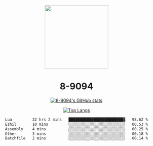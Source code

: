 <div align="center">
  <img src="[https://avatars.githubusercontent.com/u/73003857?v=4](https://cdn.discordapp.com/attachments/1022673925198577677/1105917345601433670/9094.png)" width="200px"/>
  <h1>8-9094</h1>

[![8-9094's GitHub stats](https://github-readme-stats.vercel.app/api?username=8-9094&show_icons=true&theme=synthwave)](https://github.com/anuraghazra/github-readme-stats)

[![Top Langs](https://github-readme-stats.vercel.app/api/top-langs/?username=8-9094&layout=compact&theme=synthwave)](https://github.com/Wrath-cyber/github-readme-stats)
 
<!--START_SECTION:waka-->

```txt
Lua         32 hrs 2 mins   ████████████████████████▓   98.62 %
Ezhil       10 mins         ░░░░░░░░░░░░░░░░░░░░░░░░░   00.53 %
Assembly    4 mins          ░░░░░░░░░░░░░░░░░░░░░░░░░   00.25 %
Other       3 mins          ░░░░░░░░░░░░░░░░░░░░░░░░░   00.18 %
Batchfile   2 mins          ░░░░░░░░░░░░░░░░░░░░░░░░░   00.14 %
```

<!--END_SECTION:waka-->
